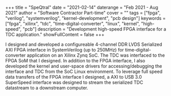 +++
title = "SpeQtral"
date = "2021-02-14"
daterange = "Feb 2021 - Aug 2021"
author = "Software Contractor Part-time" 
cover = ""
tags = ["fpga", "verilog", "systemverilog", "kernel-development", "pcb design"]
keywords = ["fpga", "xilinx", "tdc", "time-digital-converter", "linux", "kernel", "high-speed", "pcb"]
description = "Development high-speed FPGA interface for a TDC application."
showFullContent = false
+++

I designed and developed a configureable 4-channel DDR LVDS Serialized AXI FPGA interface in SystemVerilog (up to 250MHz) for time-digital-converter application on an Xilinx Zynq SoC. 
The TDC was interfaced to the FPGA SoM that I designed.
In addition to the FPGA interface, I also developed the kernel and user-space drivers for accessing/debugging the interface and TDC from the SoC Linux environment.
To leverage full speed data transfers of the FPGA interface I designed, a AXI to USB 3.0 SuperSpeed interface was designed to stream the serialized TDC datastream to a downstream computer.

